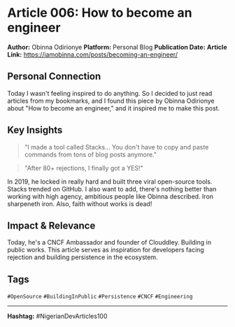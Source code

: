 # Article 006: How to become an engineer

**Author:** Obinna Odirionye
**Platform:** Personal Blog
**Publication Date:** 
**Article Link:** https://iamobinna.com/posts/becoming-an-engineer/

## Personal Connection

Today I wasn't feeling inspired to do anything. So I decided to just read articles from my bookmarks, and I found this piece by Obinna Odirionye about "How to become an engineer," and it inspired me to make this post.

## Key Insights

> "I made a tool called Stacks... You don't have to copy and paste commands from tons of blog posts anymore."

> "After 80+ rejections, I finally got a YES!"

In 2019, he locked in really hard and built three viral open-source tools. Stacks trended on GitHub. I also want to add, there's nothing better than working with high agency, ambitious people like Obinna described. Iron sharpeneth iron. Also, faith without works is dead!

## Impact & Relevance

Today, he's a CNCF Ambassador and founder of Clouddley. Building in public works. This article serves as inspiration for developers facing rejection and building persistence in the ecosystem.

## Tags

`#OpenSource` `#BuildingInPublic` `#Persistence` `#CNCF` `#Engineering`

---

**Hashtag:** #NigerianDevArticles100    